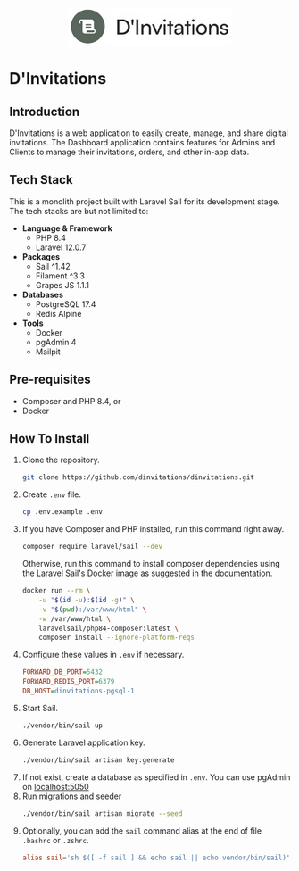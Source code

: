 <p align="center"><img width="294" height="69" src="/public/logo.png" alt="Logo D'Invitations"></p>

# D'Invitations

## Introduction
D'Invitations is a web application to easily create, manage, and share digital invitations. The Dashboard application contains features for Admins and Clients to manage their invitations, orders, and other in-app data.

## Tech Stack
This is a monolith project built with Laravel Sail for its development stage. The tech stacks are but not limited to:
- **Language & Framework**
    - PHP 8.4
    - Laravel 12.0.7
- **Packages**
    - Sail ^1.42
    - Filament ^3.3
    - Grapes JS 1.1.1
- **Databases**
    - PostgreSQL 17.4
    - Redis Alpine
- **Tools**
    - Docker
    - pgAdmin 4
    - Mailpit

## Pre-requisites
- Composer and PHP 8.4, or
- Docker

## How To Install
1. Clone the repository.
    ```sh
    git clone https://github.com/dinvitations/dinvitations.git
    ```
2. Create `.env` file.
    ```sh
    cp .env.example .env
    ```
3. If you have Composer and PHP installed, run this command right away.
    ```sh
    composer require laravel/sail --dev
    ```
    Otherwise, run this command to install composer dependencies using the Laravel Sail's Docker image as suggested in the [documentation](https://laravel.com/docs/11.x/sail#installing-composer-dependencies-for-existing-projects).
    ```sh
    docker run --rm \
        -u "$(id -u):$(id -g)" \
        -v "$(pwd):/var/www/html" \
        -w /var/www/html \
        laravelsail/php84-composer:latest \
        composer install --ignore-platform-reqs
    ```
4. Configure these values in `.env` if necessary.
    ```ini
    FORWARD_DB_PORT=5432
    FORWARD_REDIS_PORT=6379
    DB_HOST=dinvitations-pgsql-1
    ```
5. Start Sail.
    ```sh
    ./vendor/bin/sail up
    ```
6. Generate Laravel application key.
    ```sh
    ./vendor/bin/sail artisan key:generate
    ```
7. If not exist, create a database as specified in `.env`. You can use pgAdmin on [localhost:5050](http://localhost:5050)
8. Run migrations and seeder
    ```sh
    ./vendor/bin/sail artisan migrate --seed
    ```
9. Optionally, you can add the `sail` command alias at the end of file `.bashrc` or `.zshrc`.
    ```rc
    alias sail='sh $([ -f sail ] && echo sail || echo vendor/bin/sail)'

    ```
